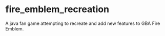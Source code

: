 # fire_emblem_recreation
A java fan game attempting to recreate and add new features to GBA Fire Emblem.
